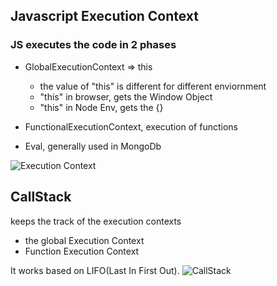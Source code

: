 ## Javascript Execution Context
### JS executes the code in 2 phases
- GlobalExecutionContext => this
    - the value of "this" is different for different enviornment
    - "this" in browser, gets the Window Object
    - "this" in Node Env, gets the {}
- FunctionalExecutionContext, execution of functions

- Eval, generally used in MongoDb

![Execution Context](image.png)

## CallStack
keeps the track of the execution contexts
- the global Execution Context
- Function Execution Context

It works based on LIFO(Last In First Out).
![CallStack](image-1.png)
